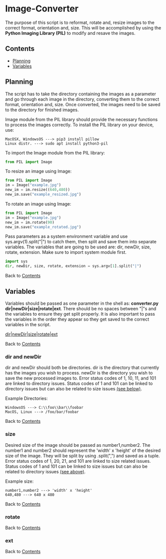 # **Image-Converter**
The purpose of this script is to reformat, rotate and, resize images to the correct format, orientation and, size. This will be accomplished by using the **Python Imaging Library (PIL)** to modify and resave the images.

## <a name="head1"></a>**Contents**
* [Planning](#head2)
* [Variables](#head3)


## <a name="head2"></a>**Planning**
The script has to take the directory containing the images as a parameter and go through each image in the directory, converting them to the correct format, orientation and, size. Once converted, the images need to be saved to the directory for finished images.

Image module from the PIL library should provide the necessary functions to process the images correctly. To install the PIL library on your device, use:
```
MacOSX, WindowsOS ---> pip3 install pillow
Linux distr. ---> sudo apt install python3-pil
```

To import the Image module from the PIL library:
```python
from PIL import Image
```

To resize an image using Image:
```python
from PIL import Image
im = Image("example.jpg")
new_im = im.resize((640,480))
new_im.save("example_resized.jpg")
```

To rotate an image using Image:
```python
from PIL import Image
im = Image("example.jpg")
new_im = im.rotate(90)
new_im.save("example_rotated.jpg")
```

Pass parameters as a system environment variable and use sys.argv(1).split("|") to catch them, then split and save them into separate variables. The variables that are going to be used are: dir, newDir, size, rotate, extension. Make sure to import system module first.
```python
import sys
dir, newDir, size, rotate, extension = sys.argv[1].split("|")
```

Back to [Contents](#head1)

## <a name="head3"></a>**Variables**
Variables should be passed as one parameter in the shell as: **converter.py dir|newDir|size|rotate|ext**. There should be no spaces between "|"s and the variables to ensure they get split properly. It is also important to pass the variables in the order they appear so they get saved to the correct variables in the script.

[dir](#head31)|[newDir](#head31)|[size](#head32)|[rotate](#head33)|[ext](#head34)

Back to [Contents](#head1)

### <a name="head31"></a>dir and newDir
dir and newDir should both be directories. dir is the directory that currently has the images you wish to process. newDir is the directory you wish to save the new processed images to. Error status codes of 1, 10, 11, and 101 are linked to directory issues. Status codes of 1 and 101 can be linked to directory issues but can also be related to size issues [(see below)](#head32).

Example Directories:
```
WindowsOS ---> C:\\foo\\bar\\foobar
MacOS, Linux ---> /foo/bar/foobar
```
Back to [Contents](#head1)

### <a name="head32"></a>size
Desired size of the image should be passed as number1,number2. The number1 and number2 should represent the 'width' x 'height' of the desired size of the image. They will be split by using .split(",") and saved as a tuple. Error status codes of 1, 20, 21, and 101 are linked to size related issues. Status codes of 1 and 101 can be linked to size issues but can also be related to directory issues [(see above)](#head31).

Example size:
```
number1,number2 ---> 'width' x 'height'
640,480 ---> 640 x 480
```
Back to [Contents](#head1)

### <a name="head33"></a>rotate


Back to [Contents](#head1)

### <a name="head34"></a>ext


Back to [Contents](#head1)
